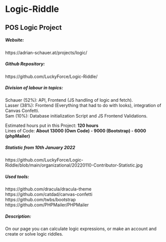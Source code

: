 # Logic-Riddle
<h2>POS Logic Project</h2>

<h5>Website:</h5>
https://adrian-schauer.at/projects/logic/

<h5>Github Repository:</h5>
https://github.com/LuckyForce/Logic-Riddle/ <br>

<h5>Division of labour in topics:</h5>
Schauer (52%): API, Frontend (JS handling of logic and fetch). <br>
Lasser (38%): Frontend (Everything that had to do with looks), integration of Canvas Confetti. <br>
Sam (10%): Database initialization Script and JS Frontend Validations. <br>

Estimated hours put in this Project: <b>120 hours</b> <br>
Lines of Code: <b>About 13000 (Own Code) - 9000 (Bootstrap) - 6000 (phpMailer)</b> <br>
 
<h5>Statistic from 10th January 2022</h5>
https://github.com/LuckyForce/Logic-Riddle/blob/main/organizational/20220110-Contributor-Statistic.jpg

<h5>Used tools:</h5>
https://github.com/dracula/dracula-theme <br>
https://github.com/catdad/canvas-confetti <br>
https://github.com/twbs/bootstrap <br>
https://github.com/PHPMailer/PHPMailer <br>

<h5>Description:</h5>
On our page you can calculate logic expressions, or make an account and create or solve logic riddles.
